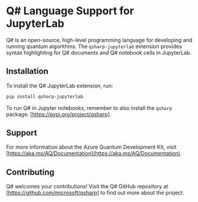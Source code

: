 # Q# Language Support for JupyterLab

Q# is an open-source, high-level programming language for developing and running quantum algorithms.
The `qsharp-jupyterlab` extension provides syntax highlighting for Q# documents and Q# notebook
cells in JupyterLab.

## Installation

To install the Q# JupyterLab extension, run:

```bash
pip install qsharp-jupyterlab
```

To run Q# in Jupyter notebooks, remember to also install the `qsharp` package: [https://pypi.org/project/qsharp].

## Support

For more information about the Azure Quantum Development Kit, visit [https://aka.ms/AQ/Documentation](https://aka.ms/AQ/Documentation).

## Contributing

Q# welcomes your contributions! Visit the Q# GitHub repository at [https://github.com/microsoft/qsharp] to find out more about the project.

